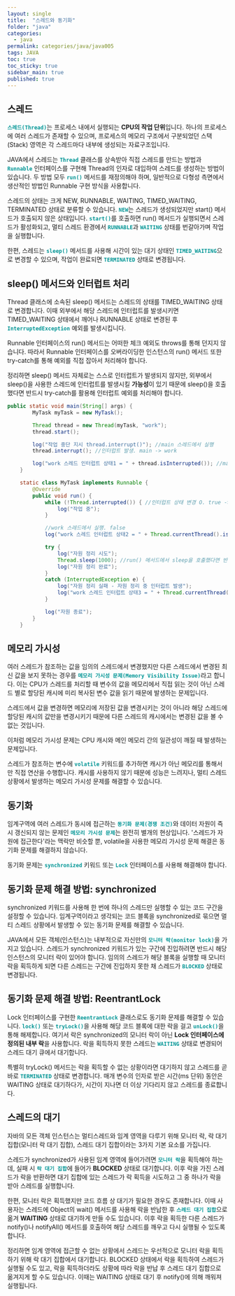 ```yaml
---
layout: single
title:  "스레드와 동기화"
folder: "java"
categories:
  - java
permalink: categories/java/java005
tags: JAVA
toc: true
toc_sticky: true
sidebar_main: true
published: true
---
```


## 스레드
<span style="color: rgb(3, 150, 150); font-weight: bold;">`스레드(Thread)`</span>는 프로세스 내에서 실행되는 **CPU의 작업 단위**입니다. 하나의 프로세스에 여러 스레드가 존재할 수 있으며, 프로세스의 메모리 구조에서 구분되었던 스택(Stack) 영역은 각 스레드마다 내부에 생성되는 자료구조입니다.

JAVA에서 스레드는 <span style="color: rgb(3, 150, 150); font-weight: bold;">`Thread`</span> 클래스를 상속받아 직접 스레드를 만드는 방법과 <span style="color: rgb(3, 150, 150); font-weight: bold;">`Runnable`</span> 인터페이스를 구현해 Thread의 인자로 대입하여 스레드를 생성하는 방법이 있습니다. 두 방법 모두 <span style="color: rgb(3, 150, 150); font-weight: bold;">`run()`</span> 메서드를 재정의해야 하며, 일반적으로 다형성 측면에서 생산적인 방법인 Runnable 구현 방식을 사용합니다.

스레드의 상태는 크게 NEW, RUNNABLE, WAITING, TIMED_WAITING, TERMINATED 상태로 분류할 수 있습니다. <span style="color: rgb(3, 150, 150); font-weight: bold;">`NEW`</span>는 스레드가 생성되었지만 start() 메서드가 호출되지 않은 상태입니다. <span style="color: rgb(3, 150, 150); font-weight: bold;">`start()`</span>를 호출하면 run() 메서드가 실행되면서 스레드가 활성화되고, 멀티 스레드 환경에서 <span style="color: rgb(3, 150, 150); font-weight: bold;">`RUNNABLE`</span>과 <span style="color: rgb(3, 150, 150); font-weight: bold;">`WAITING`</span> 상태를 번갈아가며 작업을 실행합니다.

한편, 스레드는 <span style="color: rgb(3, 150, 150); font-weight: bold;">`sleep()`</span> 메서드를 사용해 시간이 있는 대기 상태인 <span style="color: rgb(3, 150, 150); font-weight: bold;">`TIMED_WAITING`</span>으로 변경할 수 있으며, 작업이 완료되면 <span style="color: rgb(3, 150, 150); font-weight: bold;">`TERMINATED`</span> 상태로 변경됩니다.

## sleep() 메서드와 인터럽트 처리
Thread 클래스에 소속된 sleep() 메서드는 스레드의 상태를 TIMED_WAITING 상태로 변경합니다. 이때 외부에서 해당 스레드에 인터럽트를 발생시키면 TIMED_WAITING 상태에서 깨어나 RUNNABLE 상태로 변경된 후 <span style="color: rgb(3, 150, 150); font-weight: bold;">`InterruptedException`</span> 예외를 발생시킵니다.

Runnable 인터페이스의 run() 메서드는 어떠한 체크 예외도 throws를 통해 던지지 않습니다. 따라서 Runnable 인터페이스를 오버라이딩한 인스턴스의 run() 메서드 또한 try-catch를 통해 예외를 직접 잡아서 처리해야 합니다.

정리하면 sleep() 메서드 자체로는 스스로 인터럽트가 발생되지 않지만, 외부에서 sleep()을 사용한 스레드에 인터럽트를 발생시킬 **가능성**이 있기 때문에 sleep()을 호출했다면 반드시 try-catch를 활용해 인터럽트 예외를 처리해야 합니다.

```java
public static void main(String[] args) {
        MyTask myTask = new MyTask();

        Thread thread = new Thread(myTask, "work");
        thread.start();

        log("작업 중단 지시 thread.interrupt()"); //main 스레드에서 실행
        thread.interrupt(); //인터럽트 발생. main -> work

        log("work 스레드 인터럽트 상태1 = " + thread.isInterrupted()); //main 스레드에서 실행. true
    }

    static class MyTask implements Runnable {
        @Override
        public void run() {
            while (!Thread.interrupted()) { //인터럽트 상태 변경 O. true -> false
                log("작업 중");
            }

            //work 스레드에서 실행. false
            log("work 스레드 인터럽트 상태2 = " + Thread.currentThread().isInterrupted());

            try {
                log("자원 정리 시도");
                Thread.sleep(1000); //run() 메서드에서 sleep을 호출했다면 반드시 예외 처리
                log("자원 정리 완료");
            }
            catch (InterruptedException e) {
                log("자원 정리 실패 - 자원 정리 중 인터럽트 발생");
                log("work 스레드 인터럽트 상태3 = " + Thread.currentThread().isInterrupted());
            }

            log("자원 종료");
        }
    }
```

## 메모리 가시성
여러 스레드가 참조하는 값을 임의의 스레드에서 변경했지만 다른 스레드에서 변경된 최신 값을 보지 못하는 경우를 <span style="color: rgb(3, 150, 150); font-weight: bold;">`메모리 가시성 문제(Memory Visibility Issue)`</span>라고 합니다. 이는 CPU가 스레드를 처리할 때 변수의 값을 메모리에서 직접 읽는 것이 아닌 스레드 별로 할당된 캐시에 미리 복사된 변수 값을 읽기 때문에 발생하는 문제입니다.

스레드에서 값을 변경하면 메모리에 저장된 값을 변경시키는 것이 아니라 해당 스레드에 할당된 캐시의 값만을 변경시키기 때문에 다른 스레드의 캐시에서는 변경된 값을 볼 수 없는 것입니다.

이처럼 메모리 가시성 문제는 CPU 캐시와 메인 메모리 간의 일관성이 깨질 때 발생하는 문제입니다.

스레드가 참조하는 변수에 <span style="color: rgb(3, 150, 150); font-weight: bold;">`volatile`</span> 키워드를 추가하면 캐시가 아닌 메모리를 통해서만 직접 연산을 수행합니다. 캐시를 사용하지 않기 때문에 성능은 느려지나, 멀티 스레드 상황에서 발생하는 메모리 가시성 문제를 해결할 수 있습니다.

## 동기화
임계구역에 여러 스레드가 동시에 접근하는 <span style="color: rgb(3, 150, 150); font-weight: bold;">`동기화 문제(경쟁 조건)`</span>와 데이터 자원이 즉시 갱신되지 않는 문제인 <span style="color: rgb(3, 150, 150); font-weight: bold;">`메모리 가시성 문제`</span>는 완전히 별개의 현상입니다. \'스레드가 자원에 접근한다\'라는 맥락만 비슷할 뿐, volatile을 사용한 메모리 가시성 문제 해결은 동기화 문제를 해결하지 않습니다.

동기화 문제는 <span style="color: rgb(3, 150, 150); font-weight: bold;">`synchronized`</span> 키워드 또는 <span style="color: rgb(3, 150, 150); font-weight: bold;">`Lock`</span> 인터페이스를 사용해 해결해야 합니다.

## 동기화 문제 해결 방법: synchronized
synchronized 키워드를 사용해 한 번에 하나의 스레드만 실행할 수 있는 코드 구간을 설정할 수 있습니다. 임계구역이라고 생각되는 코드 블록을 synchronized로 묶으면 멀티 스레드 상황에서 발생할 수 있는 동기화 문제를 해결할 수 있습니다.

JAVA에서 모든 객체(인스턴스)는 내부적으로 자신만의 <span style="color: rgb(3, 150, 150); font-weight: bold;">`모니터 락(monitor lock)`</span>을 가지고 있습니다. 스레드가 synchronized 키워드가 있는 구간에 진입하려면 반드시 해당 인스턴스의 모니터 락이 있어야 합니다. 임의의 스레드가 해당 블록을 실행할 때 모니터 락을 획득하게 되면 다른 스레드는 구간에 진입하지 못한 채 스레드가 <span style="color: rgb(3, 150, 150); font-weight: bold;">`BLOCKED`</span> 상태로 변경됩니다.

## 동기화 문제 해결 방법: ReentrantLock
Lock 인터페이스를 구현한 <span style="color: rgb(3, 150, 150); font-weight: bold;">`ReentrantLock`</span> 클래스로도 동기화 문제를 해결할 수 있습니다. <span style="color: rgb(3, 150, 150); font-weight: bold;">`lock()`</span> 또는 <span style="color: rgb(3, 150, 150); font-weight: bold;">`tryLock()`</span>을 사용해 해당 코드 블록에 대한 락을 걸고 <span style="color: rgb(3, 150, 150); font-weight: bold;">`unLock()`</span>을 통해 해제합니다. 여기서 락은 synchronized의 모니터 락이 아닌 **Lock 인터페이스에 정의된 내부 락**을 사용합니다. 락을 획득하지 못한 스레드는 <span style="color: rgb(3, 150, 150); font-weight: bold;">`WAITING`</span> 상태로 변경되어 스레드 대기 큐에서 대기합니다.

특별히 tryLock() 메서드는 락을 획득할 수 없는 상황이라면 대기하지 않고 스레드를 곧바로 <span style="color: rgb(3, 150, 150); font-weight: bold;">`TERMINATED`</span> 상태로 변경합니다. 매개 변수의 인자로 받은 시간(ms 단위) 동안은 WAITING 상태로 대기하다가, 시간이 지나면 더 이상 기다리지 않고 스레드를 종료합니다.

## 스레드의 대기
자바의 모든 객체 인스턴스는 멀티스레드와 임계 영역을 다루기 위해 모니터 락, 락 대기 집합(모니터 락 대기 집합), 스레드 대기 집합이라는 3가지 기본 요소를 가집니다.

스레드가 synchronized가 사용된 임계 영역에 들어가려면 <span style="color: rgb(3, 150, 150); font-weight: bold;">`모니터 락`</span>을 획득해야 하는데, 실패 시 <span style="color: rgb(3, 150, 150); font-weight: bold;">`락 대기 집합`</span>에 들어가 **BLOCKED** 상태로 대기합니다. 이후 락을 가진 스레드가 락을 반환하면 대기 집합에 있는 스레드가 락 획득을 시도하고 그 중 하나가 락을 받아 스레드를 실행합니다.

한편, 모니터 락은 획득했지만 코드 흐름 상 대기가 필요한 경우도 존재합니다. 이때 사용자는 스레드에 Object의 wait() 메서드를 사용해 락을 반납한 후 <span style="color: rgb(3, 150, 150); font-weight: bold;">`스레드 대기 집합`</span>으로 옮겨 **WAITING** 상태로 대기하게 만들 수도 있습니다. 이후 락을 획득한 다른 스레드가 notify()나 notifyAll() 메서드를 호출하여 해당 스레드를 깨우고 다시 실행될 수 있도록 합니다.

정리하면 임계 영역에 접근할 수 없는 상황에서 스레드는 우선적으로 모니터 락을 획득하기 위해 락 대기 집합에서 대기합니다. BLOCKED 상태에서 락을 획득하여 스레드가 실행될 수도 있고, 락을 획득하더라도 상황에 따라 락을 반납 후 스레드 대기 집합으로 옮겨지게 할 수도 있습니다. 이때는 WAITING 상태로 대기 후 notify()에 의해 깨워져 실행됩니다.